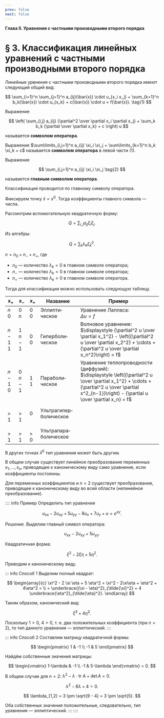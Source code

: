 ```yaml
---
prev: false
next: false
---
```


**Глава II. Уравнения с частными производными второго порядка**

# § 3. Классификация линейных уравнений с частными производными второго порядка

Линейные урвнения с частными производными второго порядка имеют следующий общий вид:

$$
\sum_{i=1}^n \sum_{j=1}^n a_{ij}(\bar{x}) \cdot u_{x_i x_j} +
\sum_{k=1}^n b_k(\bar{x}) \cdot u_{x_k} + c(\bar{x}) \cdot u = f(\bar{x}).
\tag{1}
$$

Выражение

$$
\left( \sum_{i,j} a_{ij} {\partial^2 \over \partial x_i \partial x_j} + \sum_k b_k {\partial \over \partial x_k} + c \right) u
$$

называется **символом оператора**.

Выражение $\sum\limits_{i,j=1}^n a_{ij} \xi_i \xi_j + \sum\limits_{k=1}^n b_k \xi_k + c$ называется **символом оператора** в левой части $(1)$.

Выражение

$$
\sum_{i,j=1}^n a_{ij} \xi_i \xi_j
\tag{2}
$$

называется **главным символом оператора**.

Классификация проводится по главному символу оператора.

Фиксируем точку $\bar{x} = x^0$. Тогда коэффициенты главного символа — числа.

Рассмотрим вспомогательную квадратичную форму:

$$
Q = \sum_{i,j} a_{ij} \xi_i \xi_j.
\tag{3}
$$

Из алгебры:

$$
Q = \sum_k \lambda_k \tilde{\xi}_k^2.
\tag{4}
$$

$n = n_0 + n_- + n_+$, где

* $n_0$ — количество $\lambda_k = 0$ в главном символе оператора;
* $n_-$ — количество $\lambda_k < 0$ в главном символе оператора;
* $n_+$ — количество $\lambda_k > 0$ в главном символе оператора.

Тогда для классификации можно использовать следующую таблицу.

| $\boldsymbol{x_+}$ | $\boldsymbol{x_-}$ | $\boldsymbol{x_+}$ | Название | Пример |
|-|-|-|-|-|
| $n$<br>$0$ | $0$<br>$n$ | $0$<br>$0$ | Эллипти&shy;ческое | Уравнение Лапласа:<br>$\displaystyle \Delta u = f$ |
| $n-1$<br>$1$ | $1$<br>$n-1$ | $0$<br>$0$ | Гиперболи&shy;ческое | Волновое уравнение:<br>$\displaystyle {\partial^2 u \over \partial x_1^2} - \left({\partial^2 u \over \partial x_2^2} + \cdots + {\partial^2 u \over \partial x_n^2}\right) = f$ |
| $n-1$<br>$0$ | $0$<br>$n-1$ | $1$<br>$1$ | Параболи&shy;ческое | Уравнение теплопроводности (диффузий):<br>$\displaystyle \left({\partial^2 u \over \partial x_1^2} + \cdots + {\partial^2 u \over \partial x^2_{n-1}}\right) - {\partial u \over \partial x_n} = f$ |
| $>1$ | $>1$ | $0$ | Ультрагипер&shy;боли&shy;ческое | |
| $>1$ | $>1$ | $>0$ | Ультрапара&shy;боли&shy;ческое | |

В других точках $\bar{x}^0$ тип уравнения может быть другим.

В общем случае существует линейное преобразование переменных $x_1, ..., x_n$, приводящее к каноническому виду само уравнение, если коэффициенты постоянны.

Для переменных коэффициентов и $n = 2$ существует преобразование, приводящее к каноническому виду во всей области (нелинейное преобразование).

:::: info Пример
Определить тип уравнения

$$
u_{xx} - 2 u_{xy} + 5 u_{yy} - 8 u_x + 7 u_y + u = e^{xy}.
$$

*Решение.* Выделим главный символ оператора:

$$
u_{xx} - 2 u_{xy} + 5 u_{yy}.
$$

Квадратичная форма:

$$
\xi^2 - 2 \xi \eta + 5\eta^2.
$$

Приводим к каноническому виду.

::: info Способ 1
Выделим полный квадрат:

$$
\begin{array}{c}
\xi^2 - 2 \xi \eta + 5 \eta^2 = \xi^2 - 2\xi\eta + \eta^2 + 4\eta^2 = \\
= \underbrace{(\xi - \eta)^2}_{\tilde{\xi}^2} + 4 \underbrace{\eta^2}_{\tilde{\eta}^2}.
\end{array}
$$

Таким образом, канонический вид:

$$
\tilde{\xi}^2 + 4\tilde{\eta}^2.
$$

Поскольку $1 > 0$, $4 > 0$, т. е. два положительных коэффициента (при $n=2$), то тип данного уравнения — эллиптический.
:::

::: info Способ 2
Составлим матрицу квадратичной формы:

$$
\begin{pmatrix}
1 & -1 \\
-1 & 5
\end{pmatrix}
$$

Найдём собственные значения матрицы:

$$
\begin{vmatrix}
1-\lambda & -1 \\
-1 & 5-\lambda
\end{vmatrix} = 0.
$$

В общем случае для $n = 2$: $\lambda^2 - \lambda \cdot \text{tr} ~ A + \det A = 0$.

$$
\lambda^2 - 6\lambda + 4 = 0.
$$

$$
\lambda_{1,2} = 3 \pm \sqrt{9 - 4} = 3 \pm \sqrt{5}.
$$

Оба собственных значения положительные, следовательно, тип уравнения — эллиптический.
:::
::::